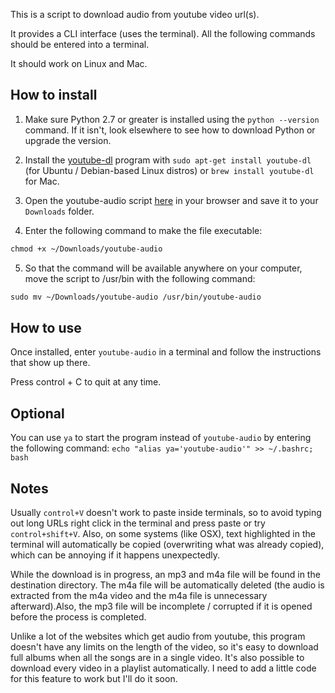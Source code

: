 This is a script to download audio from youtube video url(s).

It provides a CLI interface (uses the terminal). All the following commands should be entered into a terminal.

It should work on Linux and Mac.

## How to install

1. Make sure Python 2.7 or greater is installed using the `python --version` command. If it isn't, look elsewhere to see how to download Python or upgrade the version.

2. Install the [youtube-dl](https://rg3.github.io/youtube-dl/) program with `sudo apt-get install youtube-dl` (for Ubuntu / Debian-based Linux distros) or `brew install youtube-dl` for Mac. 

3. Open the youtube-audio script [here](https://raw.githubusercontent.com/MaxPleaner/youtube-audio-downloader/master/youtube-audio) in your browser and save it to your `Downloads` folder.

4. Enter the following command to make the file executable:
```txt
chmod +x ~/Downloads/youtube-audio
```
5. So that the command will be available anywhere on your computer, move the script to /usr/bin with the following command:
```txt
sudo mv ~/Downloads/youtube-audio /usr/bin/youtube-audio
```

## How to use

Once installed, enter `youtube-audio` in a terminal and follow the instructions that show up there. 

Press control + C to quit at any time. 

## Optional

You can use `ya` to start the program instead of `youtube-audio` by entering the following command: `echo "alias ya='youtube-audio'" >> ~/.bashrc; bash`

## Notes

Usually `control+V` doesn't work to paste inside terminals, so to avoid typing out long URLs right click in the terminal and press paste or try `control+shift+V`. Also, on some systems (like OSX), text highlighted in the terminal will automatically be copied (overwriting what was already copied), which can be annoying if it happens unexpectedly.

While the download is in progress, an mp3 and m4a file will be found in the destination directory. The m4a file will be automatically deleted (the audio is extracted from the m4a video and the m4a file is unnecessary afterward).Also, the mp3 file will be incomplete / corrupted if it is opened before the process is completed. 

Unlike a lot of the websites which get audio from youtube, this program doesn't have any limits on the length of the video, so it's easy to download full albums when all the songs are in a single video. It's also possible to download every video in a playlist automatically. I need to add a little code for this feature to work but I'll do it soon. 